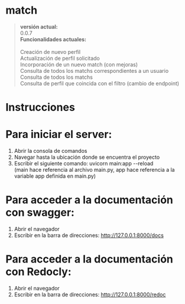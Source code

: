 # match

> __versión actual:__\
> 0.0.7
> \
> __Funcionalidades actuales:__\
> \
> Creación de nuevo perfil\
> Actualización de perfil solicitado\
> Incorporación de un nuevo match (con mejoras)\
> Consulta de todos los matchs correspondientes a un usuario\
> Consulta de todos los matchs\
> Consulta de perfil que coincida con el filtro (cambio de endpoint)


# Instrucciones

# Para iniciar el server: 
  1) Abrir la consola de comandos
  2) Navegar hasta la ubicación donde se encuentra el proyecto
  3) Escribir el siguiente comando: uvicorn main:app --reload <br />
     (main hace referencia al archivo main.py, app hace referencia a la variable app definida en main.py)
	 
# Para acceder a la documentación con swagger: 
  1) Abrir el navegador
  2) Escribir en la barra de direcciones: http://127.0.0.1:8000/docs 
  
# Para acceder a la documentación con Redocly: 
  1) Abrir el navegador
  2) Escribir en la barra de direcciones: http://127.0.0.1:8000/redoc 
  